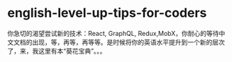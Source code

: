 # english-level-up-tips-for-coders
你急切的渴望尝试新的技术：React, GraphQL, Redux,MobX，你耐心的等待中文文档的出现，等，再等，再等等。是时候将你的英语水平提升到一个新的层次了，来，我这里有本“葵花宝典”。。。
